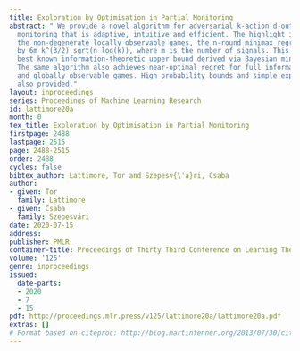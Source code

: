 ```yaml
---
title: Exploration by Optimisation in Partial Monitoring
abstract: " We provide a novel algorithm for adversarial k-action d-outcome partial
  monitoring that is adaptive, intuitive and efficient. The highlight is that for
  the non-degenerate locally observable games, the n-round minimax regret is bounded
  by 6m k^(3/2) sqrt(n log(k)), where m is the number of signals. This matches the
  best known information-theoretic upper bound derived via Bayesian minimax duality.
  The same algorithm also achieves near-optimal regret for full information, bandit
  and globally observable games. High probability bounds and simple experiments are
  also provided."
layout: inproceedings
series: Proceedings of Machine Learning Research
id: lattimore20a
month: 0
tex_title: Exploration by Optimisation in Partial Monitoring
firstpage: 2488
lastpage: 2515
page: 2488-2515
order: 2488
cycles: false
bibtex_author: Lattimore, Tor and Szepesv{\'a}ri, Csaba
author:
- given: Tor
  family: Lattimore
- given: Csaba
  family: Szepesvári
date: 2020-07-15
address: 
publisher: PMLR
container-title: Proceedings of Thirty Third Conference on Learning Theory
volume: '125'
genre: inproceedings
issued:
  date-parts:
  - 2020
  - 7
  - 15
pdf: http://proceedings.mlr.press/v125/lattimore20a/lattimore20a.pdf
extras: []
# Format based on citeproc: http://blog.martinfenner.org/2013/07/30/citeproc-yaml-for-bibliographies/
---
```

